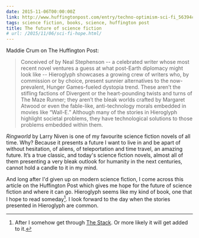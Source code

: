 ```yaml
---
date: 2015-11-06T00:00:00Z
link: http://www.huffingtonpost.com/entry/techno-optimism-sci-fi_56394cffe4b0411d306eceed?
tags: science fiction, books, science, huffington post
title: The future of science fiction
# url: /2015/11/06/sci-fi-hope.html/
---
```


Maddie Crum on The Huffington Post:

> Conceived of by Neal Stephenson -- a celebrated writer whose most recent novel ventures a guess at what post-Earth diplomacy might look like -- Hieroglyph showcases a growing crew of writers who, by commission or by choice, present sunnier alternatives to the now-prevalent, Hunger Games-fueled dystopia trend. These aren’t the stifling factions of Divergent or the heart-pounding twists and turns of The Maze Runner; they aren’t the bleak worlds crafted by Margaret Atwood or even the fable-like, anti-technology morals embedded in movies like “Wall-E.” Although many of the stories in Hieroglyph highlight societal problems, they have technological solutions to those problems embedded within them.

*Ringworld* by Larry Niven is one of my favourite science fiction novels of all time. Why? Because it presents a future I want to live in and be apart of without hesitation, of aliens, of teleportation and time travel, an amazing future. It’s a true classic, and today's science fiction novels, almost all of them presenting a very bleak outlook for humanity in the next centuries, cannot hold a candle to it in my mind.

And long after I'd given up on modern science fiction, I come across this article on the Huffington Post which gives me hope for the future of science fiction and where it can go. Hieroglyph seems like my kind of book, one that I hope to read someday[^1]. I look forward to the day when the stories presented in Hieroglyph are common.

[^1]: After I somehow get through [The Stack](https://valiantghost.com/2015/11/the-stack/). Or more likely it will get added to it.
